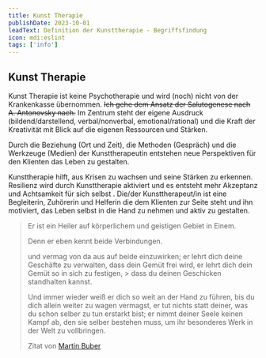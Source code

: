 ```yaml
---
title: Kunst Therapie
publishDate: 2023-10-01
leadText: Definition der Kunsttherapie - Begriffsfindung
icon: mdi:eslint
tags: ['info']
---
```


## Kunst Therapie

Kunst Therapie  ist keine Psychotherapie und wird (noch) nicht von der Krankenkasse übernommen. ~~Ich gehe  dem Ansatz der Salutogenese nach A. Antonovsky nach.~~ Im Zentrum steht der eigene Ausdruck (bildend/darstellend, verbal/nonverbal, emotional/rational) und die Kraft der Kreativität mit Blick auf die eigenen Ressourcen und Stärken.

Durch die Beziehung (Ort und Zeit), die Methoden (Gespräch) und die Werkzeuge (Medien) der Kunsttherapeutin entstehen neue Perspektiven für den Klienten das Leben zu gestalten.

Kunsttherapie hilft, aus Krisen zu wachsen und seine Stärken zu erkennen. Resilienz wird durch Kunsttherapie aktiviert und es entsteht mehr Akzeptanz und Achtsamkeit für sich selbst . Die/der Kunsttherapeut/in ist eine Begleiterin, Zuhörerin und Helferin die dem Klienten zur Seite steht und ihn motiviert, das Leben selbst in die Hand zu nehmen und aktiv zu gestalten.

> Er ist ein Heiler auf körperlichem und geistigen Gebiet in Einem.
>
> Denn er eben kennt beide Verbindungen.
>
> und vermag von da aus auf beide einzuwirken;
> er lehrt dich deine Geschäfte zu verwalten,
> dass dein Gemüt frei wird,
> er lehrt dich dein Gemüt so in sich zu festigen, > dass du deinen Geschicken standhalten kannst.
>
> Und immer wieder weiß er dich so weit an der Hand zu führen,
> bis du dich allein weiter zu wagen vermagst,
> er tut nichts statt deiner,
> was du schon selber zu tun erstarkt bist;
> er nimmt deiner Seele keinen Kampf ab,
> den sie selber bestehen muss,
> um ihr besonderes Werk in der Welt zu vollbringen.
>
> Zitat von [Martin Buber](https://de.wikipedia.org/wiki/Martin_Buber)
